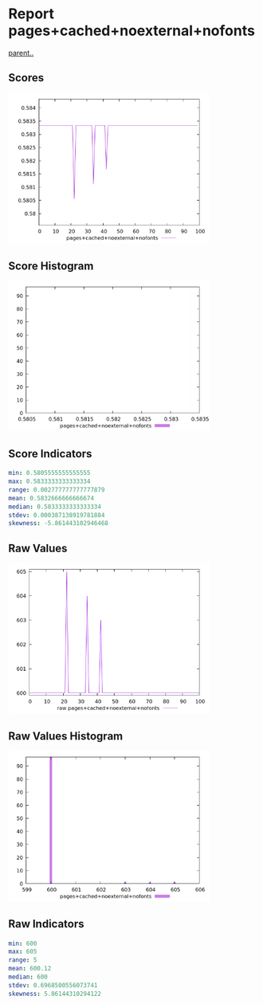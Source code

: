 # Report pages+cached+noexternal+nofonts

[parent..](./..)  


## Scores

![score](./score.png)  

## Score Histogram

![hist](./hist.png)  

## Score Indicators

```yaml
min: 0.5805555555555555
max: 0.5833333333333334
range: 0.002777777777777879
mean: 0.5832666666666674
median: 0.5833333333333334
stdev: 0.000387138919781884
skewness: -5.861443102946468

```

## Raw Values

![raw](./raw.png)  

## Raw Values Histogram

![raw hist](./raw_hist.png)  

## Raw Indicators

```yaml
min: 600
max: 605
range: 5
mean: 600.12
median: 600
stdev: 0.6968500556073741
skewness: 5.86144310294122

```

<style>
  img {
    max-width: 80%;
  }
</style>
      
